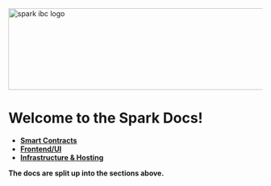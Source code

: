 <img src="https://sparkibc.zone/images/sparkibc_title_light.png" alt="spark ibc logo" width=534 height=162 >

# Welcome to the Spark Docs!

- **[Smart Contracts](https://github.com/SparkIBC/spark-docs/spark-contracts)**
- **[Frontend/UI](https://github.com/SparkIBC/spark-docs/UI)**
- **[Infrastructure & Hosting](https://github.com/SparkIBC/spark-docs/infrastructure)**

**The docs are split up into the sections above.**
